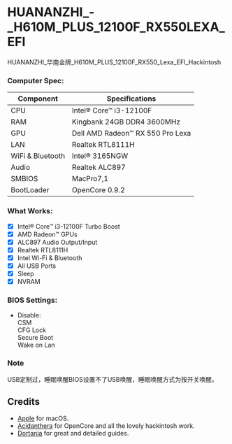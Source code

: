 # HUANANZHI_-_H610M_PLUS_12100F_RX550LEXA_EFI
HUANANZHI_华南金牌_H610M_PLUS_12100F_RX550_Lexa_EFI_Hackintosh


### Computer Spec:

| Component        | Specifications                         |
| ---------------- | -------------------------------------- |
| CPU              | Intel® Core™ i3-12100F                 |
| RAM              | Kingbank 24GB DDR4 3600MHz             |
| GPU              | Dell AMD Radeon™ RX 550 Pro  Lexa      |
| LAN              | Realtek RTL8111H                       |
| WiFi & Bluetooth | Intel® 3165NGW                         |
| Audio            | Realtek ALC897                         |
| SMBIOS           | MacPro7,1                              |
| BootLoader       | OpenCore 0.9.2                         |

### What Works:

- [x] Intel® Core™ i3-12100F Turbo Boost
- [x] AMD Radeon™ GPUs
- [x] ALC897 Audio Output/Input
- [x] Realtek RTL8111H
- [x] Intel Wi-Fi & Bluetooth
- [x] All USB Ports
- [x] Sleep
- [x] NVRAM

### BIOS Settings:

* Disable:  
CSM  
CFG Lock  
Secure Boot  
Wake on Lan

### Note

USB定制过，睡眠唤醒BIOS设置不了USB唤醒，睡眠唤醒方式为按开关唤醒。

## Credits

- [Apple](https://apple.com) for macOS.
- [Acidanthera](https://github.com/acidanthera) for OpenCore and all the lovely hackintosh work.
- [Dortania](https://github.com/dortania) for great and detailed guides.
